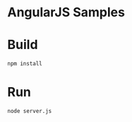 AngularJS Samples
=====================


# Build

```bash
npm install
```

# Run

```bash
node server.js
```